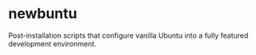 # newbuntu
Post-installation scripts that configure vanilla Ubuntu into a fully featured development environment.
